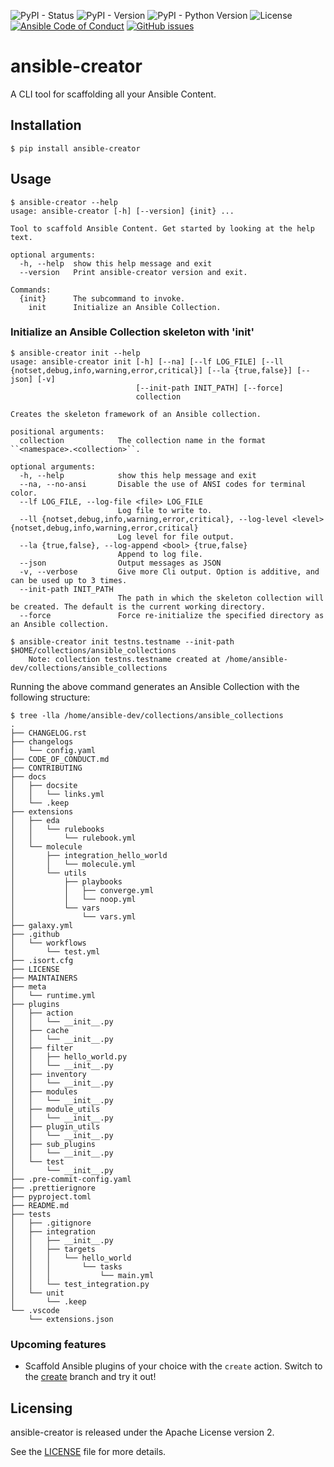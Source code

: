 ![PyPI - Status](https://img.shields.io/pypi/status/ansible-creator)
![PyPI - Version](https://img.shields.io/pypi/v/ansible-creator)
![PyPI - Python Version](https://img.shields.io/pypi/pyversions/ansible-creator)
![License](https://img.shields.io/github/license/ansible/ansible-creator)
[![Ansible Code of Conduct](https://img.shields.io/badge/Code%20of%20Conduct-Ansible-silver.svg)](https://docs.ansible.com/ansible/latest/community/code_of_conduct.html)
[![GitHub issues](https://img.shields.io/github/issues/ansible/ansible-creator)](https://github.com/ansible/ansible-creator/issues)

# ansible-creator

A CLI tool for scaffolding all your Ansible Content.

## Installation

```
$ pip install ansible-creator
```

## Usage

```
$ ansible-creator --help
usage: ansible-creator [-h] [--version] {init} ...

Tool to scaffold Ansible Content. Get started by looking at the help text.

optional arguments:
  -h, --help  show this help message and exit
  --version   Print ansible-creator version and exit.

Commands:
  {init}      The subcommand to invoke.
    init      Initialize an Ansible Collection.
```

### Initialize an Ansible Collection skeleton with 'init'

```
$ ansible-creator init --help
usage: ansible-creator init [-h] [--na] [--lf LOG_FILE] [--ll {notset,debug,info,warning,error,critical}] [--la {true,false}] [--json] [-v]
                            [--init-path INIT_PATH] [--force]
                            collection

Creates the skeleton framework of an Ansible collection.

positional arguments:
  collection            The collection name in the format ``<namespace>.<collection>``.

optional arguments:
  -h, --help            show this help message and exit
  --na, --no-ansi       Disable the use of ANSI codes for terminal color.
  --lf LOG_FILE, --log-file <file> LOG_FILE
                        Log file to write to.
  --ll {notset,debug,info,warning,error,critical}, --log-level <level> {notset,debug,info,warning,error,critical}
                        Log level for file output.
  --la {true,false}, --log-append <bool> {true,false}
                        Append to log file.
  --json                Output messages as JSON
  -v, --verbose         Give more Cli output. Option is additive, and can be used up to 3 times.
  --init-path INIT_PATH
                        The path in which the skeleton collection will be created. The default is the current working directory.
  --force               Force re-initialize the specified directory as an Ansible collection.
```

```
$ ansible-creator init testns.testname --init-path $HOME/collections/ansible_collections
    Note: collection testns.testname created at /home/ansible-dev/collections/ansible_collections
```

Running the above command generates an Ansible Collection with the following structure:

```
$ tree -lla /home/ansible-dev/collections/ansible_collections
.
├── CHANGELOG.rst
├── changelogs
│   └── config.yaml
├── CODE_OF_CONDUCT.md
├── CONTRIBUTING
├── docs
│   ├── docsite
│   │   └── links.yml
│   └── .keep
├── extensions
│   ├── eda
│   │   └── rulebooks
│   │       └── rulebook.yml
│   └── molecule
│       ├── integration_hello_world
│       │   └── molecule.yml
│       └── utils
│           ├── playbooks
│           │   ├── converge.yml
│           │   └── noop.yml
│           └── vars
│               └── vars.yml
├── galaxy.yml
├── .github
│   └── workflows
│       └── test.yml
├── .isort.cfg
├── LICENSE
├── MAINTAINERS
├── meta
│   └── runtime.yml
├── plugins
│   ├── action
│   │   └── __init__.py
│   ├── cache
│   │   └── __init__.py
│   ├── filter
│   │   ├── hello_world.py
│   │   └── __init__.py
│   ├── inventory
│   │   └── __init__.py
│   ├── modules
│   │   └── __init__.py
│   ├── module_utils
│   │   └── __init__.py
│   ├── plugin_utils
│   │   └── __init__.py
│   ├── sub_plugins
│   │   └── __init__.py
│   └── test
│       └── __init__.py
├── .pre-commit-config.yaml
├── .prettierignore
├── pyproject.toml
├── README.md
├── tests
│   ├── .gitignore
│   ├── integration
│   │   ├── __init__.py
│   │   ├── targets
│   │   │   └── hello_world
│   │   │       └── tasks
│   │   │           └── main.yml
│   │   └── test_integration.py
│   └── unit
│       └── .keep
└── .vscode
    └── extensions.json
```

### Upcoming features

- Scaffold Ansible plugins of your choice with the `create` action.
  Switch to the [create](https://github.com/ansible-community/ansible-creator/tree/create) branch and try it out!

## Licensing

ansible-creator is released under the Apache License version 2.

See the [LICENSE](https://github.com/ansible/ansible-creator/blob/main/LICENSE) file for more details.
